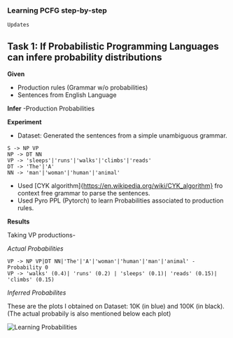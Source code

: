 ### Learning PCFG step-by-step
```
Updates
```

## Task 1: If Probabilistic Programming Languages can infere probability distributions
**Given**
- Production rules (Grammar w/o probabilities)
- Sentences from English Language

**Infer**
-Production Probabilities

**Experiment**
- Dataset: Generated the sentences from a simple unambiguous grammar. 
```
S -> NP VP
NP -> DT NN
VP -> 'sleeps'|'runs'|'walks'|'climbs'|'reads'
DT -> 'The'|'A'
NN -> 'man'|'woman'|'human'|'animal'
```

- Used [CYK algorithm]{https://en.wikipedia.org/wiki/CYK_algorithm} fro context free grammar to parse the sentences.
- Used Pyro PPL (Pytorch) to learn Probabilities associated to production rules.

**Results**

Taking VP productions-

*Actual Probabilities*
```
VP -> NP VP|DT NN|'The'|'A'|'woman'|'human'|'man'|'animal' - Probability 0
VP -> 'walks' (0.4)| 'runs' (0.2) | 'sleeps' (0.1)| 'reads' (0.15)| 'climbs' (0.15)
```

*Inferred Probabilites*

These are the plots I obtained on Dataset: 10K (in blue) and 100K (in black).
(The actual probabily is also mentioned below each plot)

![Learning Probabilities](https://github.com/rishabhbhardwaj15/PPL/blob/master/result_1.png)

